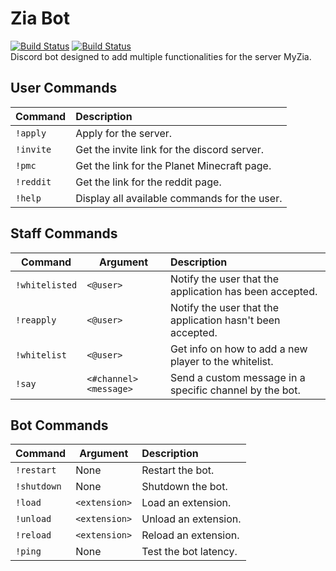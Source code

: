 # Zia Bot

[![Build Status](https://cdn.discordapp.com/attachments/767209780170457099/769020901013979187/python-version.png)](https://www.python.org/downloads/release/python-376/) [![Build Status](https://cdn.discordapp.com/attachments/767209780170457099/769020921771458600/discordpy-version.png)](https://github.com/Rapptz/discord.py/tree/v1.5.0)
<br>
Discord bot designed to add multiple functionalities for the server MyZia.

## User Commands

Command | Description
--- | :--
`!apply` | Apply for the server.
`!invite` | Get the invite link for the discord server.
`!pmc` | Get the link for the Planet Minecraft page.
`!reddit` | Get the link for the reddit page.
`!help` | Display all available commands for the user.

## Staff Commands
Command | Argument | Description
--- | --- | :--
`!whitelisted` | `<@user>` | Notify the user that the application has been accepted.
`!reapply` | `<@user>` | Notify the user that the application hasn't been accepted.
`!whitelist` | `<@user>` | Get info on how to add a new player to the whitelist.
`!say` | `<#channel> <message>` | Send a custom message in a specific channel by the bot.

## Bot Commands

Command | Argument | Description
--- | --- | :--
`!restart` | None | Restart the bot.
`!shutdown` | None | Shutdown the bot.
`!load` | `<extension>` | Load an extension.
`!unload` | `<extension>` | Unload an extension.
`!reload` | `<extension>` | Reload an extension.
`!ping` | None | Test the bot latency.
